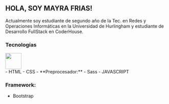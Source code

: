 ## HOLA, SOY MAYRA FRIAS!
Actualmente soy estudiante de segundo año de la Tec. en Redes y Operaciones Informáticas en la Universidad de Hurlingham y estudiante de Desarrollo FullStack en CoderHouse.

### **Tecnologías**
<div>
   <img height=50px src=#>
</div>
- HTML
- CSS
   - **Preprocesador:**
       - Sass
- JAVASCRIPT

### **Framework:**
- Bootstrap
  


